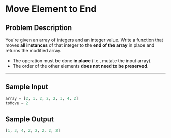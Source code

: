 # Move Element to End

## Problem Description

You're given an array of integers and an integer value. Write a function that moves **all instances** of that integer to the **end of the array** in place and returns the modified array.

- The operation must be done **in place** (i.e., mutate the input array).
- The order of the other elements **does not need to be preserved**.

---

## Sample Input

```python
array = [2, 1, 2, 2, 2, 3, 4, 2]
toMove = 2
```

## Sample Output

```python
[1, 3, 4, 2, 2, 2, 2, 2]

```
